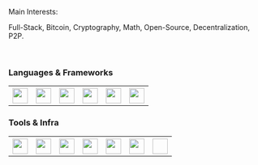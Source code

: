 Main Interests:

 Full-Stack, Bitcoin, Cryptography, Math, Open-Source, Decentralization, P2P. 

<br/>

### Languages & Frameworks
<div> <table> <th> <img height=30px width=30px src="https://cdn.jsdelivr.net/gh/devicons/devicon/icons/csharp/csharp-original.svg" /> </th> <th> <img height=30px width=30px src="https://cdn.jsdelivr.net/gh/devicons/devicon/icons/typescript/typescript-original.svg" /> </th> <th> <img height=30px width=30px src="https://cdn.jsdelivr.net/gh/devicons/devicon/icons/javascript/javascript-original.svg" /> </th> <th> <img height=30px width=30px src="https://cdn.jsdelivr.net/gh/devicons/devicon/icons/nodejs/nodejs-original-wordmark.svg" /> </th> <th> <img height=30px width=30px src="https://cdn.jsdelivr.net/gh/devicons/devicon/icons/vuejs/vuejs-original-wordmark.svg" /> </th> <th> <img height=30px width=30px src="https://cdn.jsdelivr.net/gh/devicons/devicon/icons/angularjs/angularjs-original.svg" /> </th> </table> </div>

### Tools & Infra
<div> <table> <th> <img height=30px width=30px src="https://cdn.jsdelivr.net/gh/devicons/devicon/icons/docker/docker-original-wordmark.svg" /> </th> <th> <img height=30px width=30px src="https://cdn.jsdelivr.net/gh/devicons/devicon/icons/git/git-original.svg" /> </th> <th> <img height=30px width=30px src="https://cdn.jsdelivr.net/gh/devicons/devicon/icons/postgresql/postgresql-original-wordmark.svg" /> </th> <th> <img height=30px width=30px src="https://cdn.jsdelivr.net/gh/devicons/devicon/icons/mysql/mysql-original-wordmark.svg" /> </th> <th> <img height=30px width=30px src="https://cdn.jsdelivr.net/gh/devicons/devicon/icons/mongodb/mongodb-original-wordmark.svg" /> </th> <th> <img height=30px width=30px src="https://cdn.jsdelivr.net/gh/devicons/devicon/icons/amazonwebservices/amazonwebservices-original-wordmark.svg" /> </th> <th> <img height=30px width=30px </div>
